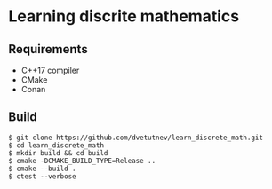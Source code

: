 # Learning discrite mathematics


## Requirements

* C++17 compiler
* CMake
* Conan


## Build

```
$ git clone https://github.com/dvetutnev/learn_discrete_math.git
$ cd learn_discrete_math
$ mkdir build && cd build
$ cmake -DCMAKE_BUILD_TYPE=Release ..
$ cmake --build .
$ ctest --verbose
```
